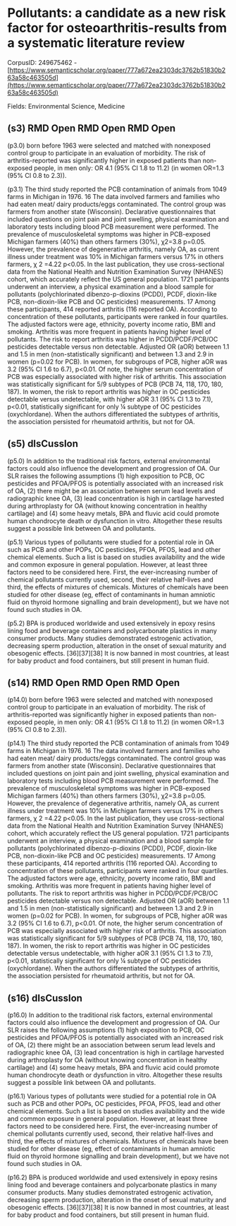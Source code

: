 # Pollutants: a candidate as a new risk factor for osteoarthritis-results from a systematic literature review

CorpusID: 249675462 - [https://www.semanticscholar.org/paper/777a672ea2303dc3762b51830b263a58c463505d](https://www.semanticscholar.org/paper/777a672ea2303dc3762b51830b263a58c463505d)

Fields: Environmental Science, Medicine

## (s3) RMD Open RMD Open RMD Open
(p3.0) born before 1963 were selected and matched with nonexposed control group to participate in an evaluation of morbidity. The risk of arthritis-reported was significantly higher in exposed patients than non-exposed people, in men only: OR 4.1 (95% CI 1.8 to 11.2) (in women OR=1.3 (95% CI 0.8 to 2.3)).

(p3.1) The third study reported the PCB contamination of animals from 1049 farms in Michigan in 1976. 16 The data involved farmers and families who had eaten meat/ dairy products/eggs contaminated. The control group was farmers from another state (Wisconsin). Declarative questionnaires that included questions on joint pain and joint swelling, physical examination and laboratory tests including blood PCB measurement were performed. The prevalence of musculoskeletal symptoms was higher in PCB-exposed Michigan farmers (40%) than others farmers (30%), χ2=3.8 p=0.05. However, the prevalence of degenerative arthritis, namely OA, as current illness under treatment was 10% in Michigan farmers versus 17% in others farmers, χ 2 =4.22 p<0.05. In the last publication, they use cross-sectional data from the National Health and Nutrition Examination Survey (NHANES) cohort, which accurately reflect the US general population. 1721 participants underwent an interview, a physical examination and a blood sample for pollutants (polychlorinated dibenzo-p-dioxins (PCDD), PCDF, dioxin-like PCB, non-dioxin-like PCB and OC pesticides) measurements. 17 Among these participants, 414 reported arthritis (116 reported OA). According to concentration of these pollutants, participants were ranked in four quartiles. The adjusted factors were age, ethnicity, poverty income ratio, BMI and smoking. Arthritis was more frequent in patients having higher level of pollutants. The risk to report arthritis was higher in PCDD/PCDF/PCB/OC pesticides detectable versus non detectable. Adjusted OR (aOR) between 1.1 and 1.5 in men (non-statistically significant) and between 1.3 and 2.9 in women (p=0.02 for PCB). In women, for subgroups of PCB, higher aOR was 3.2 (95% CI 1.6 to 6.7), p<0.01. Of note, the higher serum concentration of PCB was especially associated with higher risk of arthritis. This association was statistically significant for 5/9 subtypes of PCB (PCB 74, 118, 170, 180, 187). In women, the risk to report arthritis was higher in OC pesticides detectable versus undetectable, with higher aOR 3.1 (95% CI 1.3 to 7.1), p<0.01, statistically significant for only ¼ subtype of OC pesticides (oxychlordane). When the authors differentiated the subtypes of arthritis, the association persisted for rheumatoid arthritis, but not for OA.
## (s5) dIsCussIon
(p5.0) In addition to the traditional risk factors, external environmental factors could also influence the development and progression of OA. Our SLR raises the following assumptions (1) high exposition to PCB, OC pesticides and PFOA/PFOS is potentially associated with an increased risk of OA, (2) there might be an association between serum lead levels and radiographic knee OA, (3) lead concentration is high in cartilage harvested during arthroplasty for OA (without knowing concentration in healthy cartilage) and (4) some heavy metals, BPA and fluvic acid could promote human chondrocyte death or dysfunction in vitro. Altogether these results suggest a possible link between OA and pollutants.

(p5.1) Various types of pollutants were studied for a potential role in OA such as PCB and other POPs, OC pesticides, PFOA, PFOS, lead and other chemical elements. Such a list is based on studies availability and the wide and common exposure in general population. However, at least three factors need to be considered here. First, the ever-increasing number of chemical pollutants currently used, second, their relative half-lives and third, the effects of mixtures of chemicals. Mixtures of chemicals have been studied for other disease (eg, effect of contaminants in human amniotic fluid on thyroid hormone signalling and brain development), but we have not found such studies in OA.

(p5.2) BPA is produced worldwide and used extensively in epoxy resins lining food and beverage containers and polycarbonate plastics in many consumer products. Many studies demonstrated estrogenic activation, decreasing sperm production, alteration in the onset of sexual maturity and obesogenic effects. [36][37][38] It is now banned in most countries, at least for baby product and food containers, but still present in human fluid.
## (s14) RMD Open RMD Open RMD Open
(p14.0) born before 1963 were selected and matched with nonexposed control group to participate in an evaluation of morbidity. The risk of arthritis-reported was significantly higher in exposed patients than non-exposed people, in men only: OR 4.1 (95% CI 1.8 to 11.2) (in women OR=1.3 (95% CI 0.8 to 2.3)).

(p14.1) The third study reported the PCB contamination of animals from 1049 farms in Michigan in 1976. 16 The data involved farmers and families who had eaten meat/ dairy products/eggs contaminated. The control group was farmers from another state (Wisconsin). Declarative questionnaires that included questions on joint pain and joint swelling, physical examination and laboratory tests including blood PCB measurement were performed. The prevalence of musculoskeletal symptoms was higher in PCB-exposed Michigan farmers (40%) than others farmers (30%), χ2=3.8 p=0.05. However, the prevalence of degenerative arthritis, namely OA, as current illness under treatment was 10% in Michigan farmers versus 17% in others farmers, χ 2 =4.22 p<0.05. In the last publication, they use cross-sectional data from the National Health and Nutrition Examination Survey (NHANES) cohort, which accurately reflect the US general population. 1721 participants underwent an interview, a physical examination and a blood sample for pollutants (polychlorinated dibenzo-p-dioxins (PCDD), PCDF, dioxin-like PCB, non-dioxin-like PCB and OC pesticides) measurements. 17 Among these participants, 414 reported arthritis (116 reported OA). According to concentration of these pollutants, participants were ranked in four quartiles. The adjusted factors were age, ethnicity, poverty income ratio, BMI and smoking. Arthritis was more frequent in patients having higher level of pollutants. The risk to report arthritis was higher in PCDD/PCDF/PCB/OC pesticides detectable versus non detectable. Adjusted OR (aOR) between 1.1 and 1.5 in men (non-statistically significant) and between 1.3 and 2.9 in women (p=0.02 for PCB). In women, for subgroups of PCB, higher aOR was 3.2 (95% CI 1.6 to 6.7), p<0.01. Of note, the higher serum concentration of PCB was especially associated with higher risk of arthritis. This association was statistically significant for 5/9 subtypes of PCB (PCB 74, 118, 170, 180, 187). In women, the risk to report arthritis was higher in OC pesticides detectable versus undetectable, with higher aOR 3.1 (95% CI 1.3 to 7.1), p<0.01, statistically significant for only ¼ subtype of OC pesticides (oxychlordane). When the authors differentiated the subtypes of arthritis, the association persisted for rheumatoid arthritis, but not for OA.
## (s16) dIsCussIon
(p16.0) In addition to the traditional risk factors, external environmental factors could also influence the development and progression of OA. Our SLR raises the following assumptions (1) high exposition to PCB, OC pesticides and PFOA/PFOS is potentially associated with an increased risk of OA, (2) there might be an association between serum lead levels and radiographic knee OA, (3) lead concentration is high in cartilage harvested during arthroplasty for OA (without knowing concentration in healthy cartilage) and (4) some heavy metals, BPA and fluvic acid could promote human chondrocyte death or dysfunction in vitro. Altogether these results suggest a possible link between OA and pollutants.

(p16.1) Various types of pollutants were studied for a potential role in OA such as PCB and other POPs, OC pesticides, PFOA, PFOS, lead and other chemical elements. Such a list is based on studies availability and the wide and common exposure in general population. However, at least three factors need to be considered here. First, the ever-increasing number of chemical pollutants currently used, second, their relative half-lives and third, the effects of mixtures of chemicals. Mixtures of chemicals have been studied for other disease (eg, effect of contaminants in human amniotic fluid on thyroid hormone signalling and brain development), but we have not found such studies in OA.

(p16.2) BPA is produced worldwide and used extensively in epoxy resins lining food and beverage containers and polycarbonate plastics in many consumer products. Many studies demonstrated estrogenic activation, decreasing sperm production, alteration in the onset of sexual maturity and obesogenic effects. [36][37][38] It is now banned in most countries, at least for baby product and food containers, but still present in human fluid.
